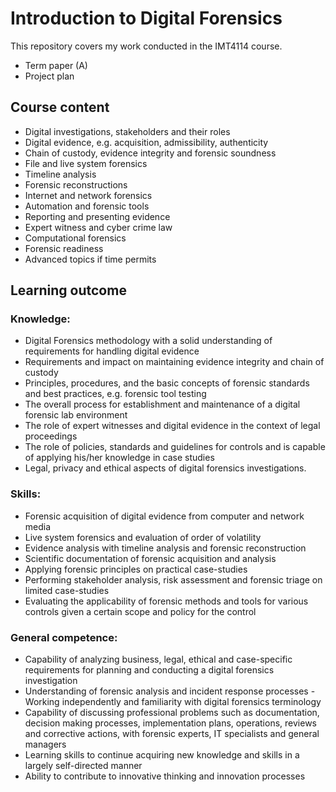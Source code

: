 # Introduction to Digital Forensics
This repository covers my work conducted in the IMT4114 course.
- Term paper (A)
- Project plan

## Course content
- Digital investigations, stakeholders and their roles 
- Digital evidence, e.g. acquisition, admissibility, authenticity 
- Chain of custody, evidence integrity and forensic soundness 
- File and live system forensics 
- Timeline analysis 
- Forensic reconstructions 
- Internet and network forensics 
- Automation and forensic tools 
- Reporting and presenting evidence 
- Expert witness and cyber crime law 
- Computational forensics 
- Forensic readiness 
- Advanced topics if time permits

## Learning outcome
### Knowledge: 
- Digital Forensics methodology with a solid understanding of requirements for handling digital evidence 
- Requirements and impact on maintaining evidence integrity and chain of custody 
- Principles, procedures, and the basic concepts of forensic standards and best practices, e.g. forensic tool testing 
- The overall process for establishment and maintenance of a digital forensic lab environment 
- The role of expert witnesses and digital evidence in the context of legal proceedings 
- The role of policies, standards and guidelines for controls and is capable of applying his/her knowledge in case studies 
- Legal, privacy and ethical aspects of digital forensics investigations.

### Skills: 
- Forensic acquisition of digital evidence from computer and network media
- Live system forensics and evaluation of order of volatility 
- Evidence analysis with timeline analysis and forensic reconstruction 
- Scientific documentation of forensic acquisition and analysis 
- Applying forensic principles on practical case-studies 
- Performing stakeholder analysis, risk assessment and forensic triage on limited case-studies 
- Evaluating the applicability of forensic methods and tools for various controls given a certain scope and policy for the control

### General competence: 
- Capability of analyzing business, legal, ethical and case-specific requirements for planning and conducting a digital forensics investigation 
- Understanding of forensic analysis and incident response processes - Working independently and familiarity with digital forensics terminology 
- Capability of discussing professional problems such as documentation, decision making processes, implementation plans, operations, reviews and corrective actions, with forensic experts, IT specialists and general managers 
- Learning skills to continue acquiring new knowledge and skills in a largely self-directed manner 
- Ability to contribute to innovative thinking and innovation processes



